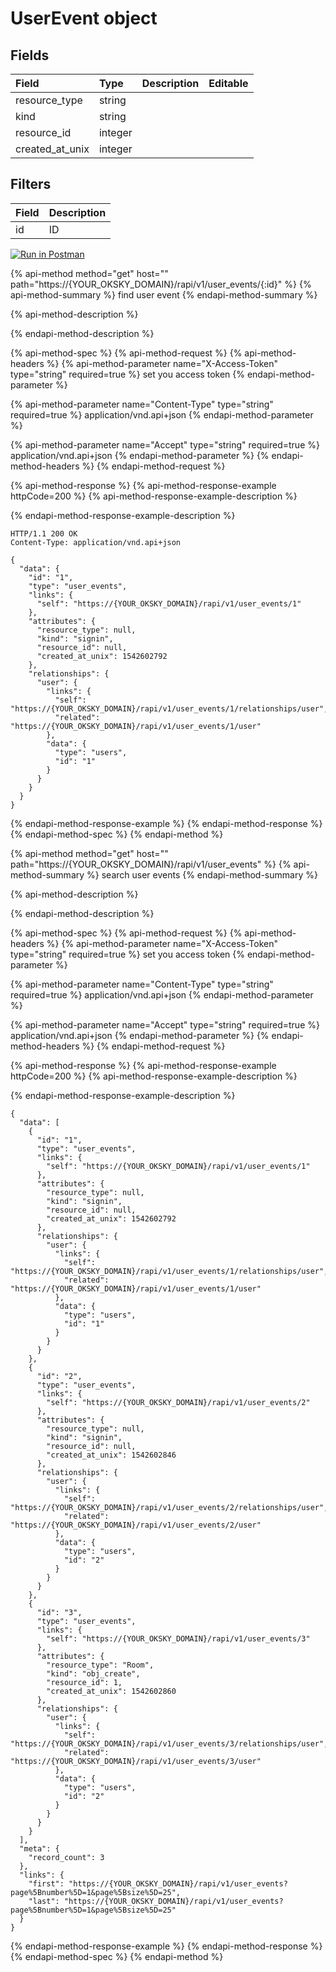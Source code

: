 # UserEvent object

## Fields

| Field | Type | Description | Editable |
| :--- | :--- | :--- | :--- |
| resource\_type | string |  |  |
| kind | string |  |  |
| resource\_id | integer |  |  |
| created\_at\_unix | integer |  |  |

## Filters

| Field | Description |
| :--- | :--- |
| id | ID |

[![Run in Postman](https://run.pstmn.io/button.svg)](https://app.getpostman.com/run-collection/20b7f3930eb31c9ebf89)

{% api-method method="get" host="" path="https://{YOUR\_OKSKY\_DOMAIN}/rapi/v1/user\_events/{:id}" %}
{% api-method-summary %}
find user event
{% endapi-method-summary %}

{% api-method-description %}

{% endapi-method-description %}

{% api-method-spec %}
{% api-method-request %}
{% api-method-headers %}
{% api-method-parameter name="X-Access-Token" type="string" required=true %}
set you access token
{% endapi-method-parameter %}

{% api-method-parameter name="Content-Type" type="string" required=true %}
application/vnd.api+json
{% endapi-method-parameter %}

{% api-method-parameter name="Accept" type="string" required=true %}
application/vnd.api+json
{% endapi-method-parameter %}
{% endapi-method-headers %}
{% endapi-method-request %}

{% api-method-response %}
{% api-method-response-example httpCode=200 %}
{% api-method-response-example-description %}

{% endapi-method-response-example-description %}

```text
HTTP/1.1 200 OK
Content-Type: application/vnd.api+json

{
  "data": {
    "id": "1",
    "type": "user_events",
    "links": {
      "self": "https://{YOUR_OKSKY_DOMAIN}/rapi/v1/user_events/1"
    },
    "attributes": {
      "resource_type": null,
      "kind": "signin",
      "resource_id": null,
      "created_at_unix": 1542602792
    },
    "relationships": {
      "user": {
        "links": {
          "self": "https://{YOUR_OKSKY_DOMAIN}/rapi/v1/user_events/1/relationships/user",
          "related": "https://{YOUR_OKSKY_DOMAIN}/rapi/v1/user_events/1/user"
        },
        "data": {
          "type": "users",
          "id": "1"
        }
      }
    }
  }
}
```
{% endapi-method-response-example %}
{% endapi-method-response %}
{% endapi-method-spec %}
{% endapi-method %}

{% api-method method="get" host="" path="https://{YOUR\_OKSKY\_DOMAIN}/rapi/v1/user\_events" %}
{% api-method-summary %}
search user events
{% endapi-method-summary %}

{% api-method-description %}

{% endapi-method-description %}

{% api-method-spec %}
{% api-method-request %}
{% api-method-headers %}
{% api-method-parameter name="X-Access-Token" type="string" required=true %}
set you access token
{% endapi-method-parameter %}

{% api-method-parameter name="Content-Type" type="string" required=true %}
application/vnd.api+json
{% endapi-method-parameter %}

{% api-method-parameter name="Accept" type="string" required=true %}
application/vnd.api+json
{% endapi-method-parameter %}
{% endapi-method-headers %}
{% endapi-method-request %}

{% api-method-response %}
{% api-method-response-example httpCode=200 %}
{% api-method-response-example-description %}

{% endapi-method-response-example-description %}

```text
{
  "data": [
    {
      "id": "1",
      "type": "user_events",
      "links": {
        "self": "https://{YOUR_OKSKY_DOMAIN}/rapi/v1/user_events/1"
      },
      "attributes": {
        "resource_type": null,
        "kind": "signin",
        "resource_id": null,
        "created_at_unix": 1542602792
      },
      "relationships": {
        "user": {
          "links": {
            "self": "https://{YOUR_OKSKY_DOMAIN}/rapi/v1/user_events/1/relationships/user",
            "related": "https://{YOUR_OKSKY_DOMAIN}/rapi/v1/user_events/1/user"
          },
          "data": {
            "type": "users",
            "id": "1"
          }
        }
      }
    },
    {
      "id": "2",
      "type": "user_events",
      "links": {
        "self": "https://{YOUR_OKSKY_DOMAIN}/rapi/v1/user_events/2"
      },
      "attributes": {
        "resource_type": null,
        "kind": "signin",
        "resource_id": null,
        "created_at_unix": 1542602846
      },
      "relationships": {
        "user": {
          "links": {
            "self": "https://{YOUR_OKSKY_DOMAIN}/rapi/v1/user_events/2/relationships/user",
            "related": "https://{YOUR_OKSKY_DOMAIN}/rapi/v1/user_events/2/user"
          },
          "data": {
            "type": "users",
            "id": "2"
          }
        }
      }
    },
    {
      "id": "3",
      "type": "user_events",
      "links": {
        "self": "https://{YOUR_OKSKY_DOMAIN}/rapi/v1/user_events/3"
      },
      "attributes": {
        "resource_type": "Room",
        "kind": "obj_create",
        "resource_id": 1,
        "created_at_unix": 1542602860
      },
      "relationships": {
        "user": {
          "links": {
            "self": "https://{YOUR_OKSKY_DOMAIN}/rapi/v1/user_events/3/relationships/user",
            "related": "https://{YOUR_OKSKY_DOMAIN}/rapi/v1/user_events/3/user"
          },
          "data": {
            "type": "users",
            "id": "2"
          }
        }
      }
    }
  ],
  "meta": {
    "record_count": 3
  },
  "links": {
    "first": "https://{YOUR_OKSKY_DOMAIN}/rapi/v1/user_events?page%5Bnumber%5D=1&page%5Bsize%5D=25",
    "last": "https://{YOUR_OKSKY_DOMAIN}/rapi/v1/user_events?page%5Bnumber%5D=1&page%5Bsize%5D=25"
  }
}
```
{% endapi-method-response-example %}
{% endapi-method-response %}
{% endapi-method-spec %}
{% endapi-method %}

